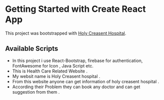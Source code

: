 # Getting Started with Create React App

This project was bootstrapped with [Holy Creasent Hospital](https://holy-creasent-hospital.web.app).

## Available Scripts

* In this project i use React-Bootstrap, firebase for authentication, FontAwesome for Icon , Java Script etc.
* This is Health Care Related Website .
* My websit name is Holy Creasent hospital .
* From this website anyone can get information of holy creasent hospital . 
* According their Problem they can book any doctor and can get suggestion from them .